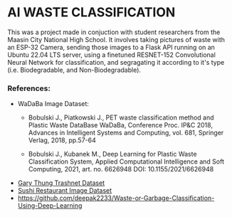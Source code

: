 # AI WASTE CLASSIFICATION
This was a project made in conjuction with student researchers from the Maasin City National High School. It involves taking pictures of waste with an ESP-32 Camera, sending those images to a Flask API running on an Ubuntu 22.04 LTS server, using a finetuned RESNET-152 Convolutional Neural Network for classification, and segragating it according to it's type (i.e. Biodegradable, and Non-Biodegradable). 

### References:
- WaDaBa Image Dataset:
  - Bobulski J., Piatkowski J., PET waste classification method and Plastic Waste DataBase WaDaBa, Conference Proc. IP&C 2018, Advances in Intelligent Systems and Computing, vol. 681, Springer Verlag, 2018, pp.57-64
  
  - Bobulski J., Kubanek M., Deep Learning for Plastic Waste Classification System, Applied Computational Intelligence and Soft Computing, 2021, art. no. 6626948 DOI: 10.1155/2021/6626948
- [Gary Thung Trashnet Dataset](https://github.com/garythung/trashnet)
- [Sushi Restaurant Image Dataset](https://www.kaggle.com/datasets/arthurcen/waste-images-from-sushi-restaurant/data)
- https://github.com/deepak2233/Waste-or-Garbage-Classification-Using-Deep-Learning
